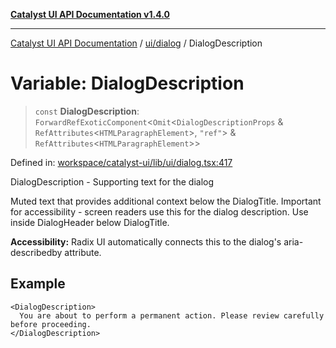 [**Catalyst UI API Documentation v1.4.0**](../../../README.md)

---

[Catalyst UI API Documentation](../../../README.md) / [ui/dialog](../README.md) / DialogDescription

# Variable: DialogDescription

> `const` **DialogDescription**: `ForwardRefExoticComponent`\<`Omit`\<`DialogDescriptionProps` & `RefAttributes`\<`HTMLParagraphElement`\>, `"ref"`\> & `RefAttributes`\<`HTMLParagraphElement`\>\>

Defined in: [workspace/catalyst-ui/lib/ui/dialog.tsx:417](https://github.com/TheBranchDriftCatalyst/catalyst-ui/blob/main/lib/ui/dialog.tsx#L417)

DialogDescription - Supporting text for the dialog

Muted text that provides additional context below the DialogTitle.
Important for accessibility - screen readers use this for the dialog description.
Use inside DialogHeader below DialogTitle.

**Accessibility:**
Radix UI automatically connects this to the dialog's aria-describedby attribute.

## Example

```tsx
<DialogDescription>
  You are about to perform a permanent action. Please review carefully before proceeding.
</DialogDescription>
```
